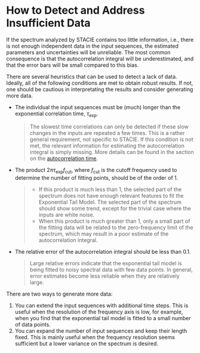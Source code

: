 # How to Detect and Address Insufficient Data

If the spectrum analyzed by STACIE contains too little information,
i.e., there is not enough independent data in the input sequences,
the estimated parameters and uncertainties will be unreliable.
The most common consequence is that the autocorrelation integral will be underestimated,
and that the error bars will be small compared to this bias.

There are several heuristics that can be used to detect a lack of data.
Ideally, all of the following conditions are met to obtain robust results.
If not, one should be cautious in interpretating the results and consider generating more data.

- The individual the input sequences must be (much) longer than the exponential correlation time, $\tau_\text{exp}$.

    > The slowest time correlations can only be detected
    > if these slow changes in the inputs are repeated a few times.
    > This is a rather general requirement, not specific to STACIE.
    > If this condition is not met, the relevant information for estimating
    > the autocorrelation integral is simply missing.
    > More details can be found in the section on the
    > [autocorrelation time](../properties/autocorrelation_time.md).

- The product $2\pi\tau_\text{exp} f_\text{cut}$,
  where $f_\text{cut}$ is the cutoff frequency
  used to determine the number of fitting points,
  should be of the order of 1.

    > - If this product is much less than 1,
    >   the selected part of the spectrum does not have enough relevant features
    >   to fit the Exponential Tail Model.
    >   The selected part of the spectrum should show some trend,
    >   except for the trivial case where the inputs are white noise.
    > - When this product is much greater than 1,
    >   only a small part of the fitting data will be related to
    >   the zero-frequency limit of the spectrum,
    >   which may result in a poor estimate of the autocorrelation integral.

- The relative error of the autocorrelation integral should be less than 0.1.

    > Large relative errors indicate that the exponential tail model is being fitted to noisy
    > spectral data with few data points.
    > In general, error estimates become less reliable when they are relatively large.

There are two ways to generate more data:

1. You can extend the input sequences with additional time steps.
   This is useful when the resolution of the frequency axis is low,
   for example, when you find that the exponential tail model is fitted
   to a small number of data points.
2. You can expand the number of input sequences and keep their length fixed.
   This is mainly useful when the frequency resolution seems sufficient
   but a lower variance on the spectrum is desired.
